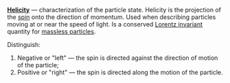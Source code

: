 [**Helicity**](https://en.wikipedia.org/wiki/Helicity_(particle_physics)) — characterization of the particle state. Helicity is the projection of the [spin](https://en.wikipedia.org/wiki/Spin_(physics) "Spin (physics)") onto the direction of momentum. Used when describing particles moving at or near the speed of light. Is a conserved [Lorentz invariant](https://en.wikipedia.org/wiki/Lorentz_covariance) quantity for [massless particles](https://en.wikipedia.org/wiki/Massless_particle).

Distinguish:

1. Negative or "left" — the spin is directed against the direction of motion of the particle;
2. Positive or "right" — the spin is directed along the motion of the particle.